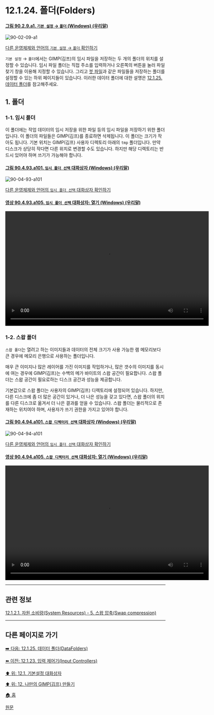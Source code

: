 # 12.1.24. 폴더(Folders)

<a id="90-02-09-a1"></a>

#### [그림 90.2.9.a1. `기본 설정` → `폴더` (Windows) (우리말)](./90-02-09-00-folders.md#90-02-09-a1)
![90-02-09-a1](https://github.com/wonder13662/gimp/assets/15767104/d348d946-cef6-4934-8d77-6d43f541aa98)

[다른 운영체제와 언어의 `기본 설정` → `폴더` 확인하기](./90-02-09-00-folders.md#90-02-09-a2)

`기본 설정` → `폴더`에서는 GIMP(김프)의 임시 파일을 저장하는 두 개의 폴더의 위치를 설정할 수 있습니다. 임시 파일 폴더는 직접 주소를 입력하거나 오른쪽의 버튼을 눌러 파일 찾기 창을 이용해 지정할 수 있습니다. 그리고 [붓 파일](./19-glossaryx-vbr.md)과 같은 파일들을 저장하는 폴더를 설정할 수 있는 하위 페이지들이 있습니다. 이러한 데이터 폴더에 대한 설명은 [12.1.25. 데이터 폴더](./12-01-25-data-folders.md)를 참고해주세요.

<a id="12-01-24-s1"></a>

## 1. 폴더

<a id="12-01-24-s1-01"></a>

### 1-1. 임시 폴더
이 폴더에는 작업 데이터의 임시 저장을 위한 파일 등의 임시 파일을 저장하기 위한 폴더입니다. 이 폴더의 파일들은 GIMP(김프)를 종료하면 삭제됩니다. 이 폴더는 크기가 작아도 됩니다. 기본 위치는 GIMP(김프) 사용자 디렉토리 아래의 `tmp` 폴더입니다. 만약 디스크가 상당히 작다면 다른 위치로 변경할 수도 있습니다. 하지만 해당 디렉토리는 반드시 있어야 하며 쓰기가 가능해야 합니다.

<a id="90-04-93-a101"></a>

#### [그림 90.4.93.a101. `임시 폴더 선택` 대화상자 (Windows) (우리말)](./90-04-93-select_folder_for_temporary_files.md#90-04-93-a101)
![90-04-93-a101](https://github.com/wonder13662/gimp/assets/15767104/18b11064-4a1f-49f1-b67c-13ea8ae12dcc)

[다른 운영체제와 언어의 `임시 폴더 선택` 대화상자 확인하기](./90-04-93-select_folder_for_temporary_files.md#90-04-93-a102)

<a id="90-04-93-a105"></a>

#### [영상 90.4.93.a105. `임시 폴더 선택` 대화상자: 열기 (Windows) (우리말)](./90-04-93-select_folder_for_temporary_files.md#90-04-93-a105)
<video controls="controls" width="640" height="360" src="https://github.com/wonder13662/gimp/assets/15767104/c20056ee-166d-497f-a6b4-a8b382e9525b"></video>

<a id="12-01-24-s1-02"></a>

### 1-2. 스왑 폴더
`스왑 폴더`는 열려고 하는 이미지들과 데이터의 전체 크기가 사용 가능한 램 메모리보다 큰 경우에 메모리 은행으로 사용하는 폴더입니다.

매우 큰 이미지나 많은 레이어를 가진 이미지를 작업하거나, 많은 갯수의 이미지를 동시에 여는 경우에 GIMP(김프)는 수백의 메가 바이트의 스왑 공간이 필요합니다. 스왑 폴더는 스왑 공간이 필요로하는 디스크 공간과 성능을 제공합니다.

기본값으로 스왑 폴더는 사용자의 GIMP(김프) 디렉토리에 설정되어 있습니다. 하지만, 다른 디스크에 좀 더 많은 공간이 있거나, 더 나은 성능을 갖고 있다면, 스왑 폴더의 위치를 다른 디스크로 옮겨서 더 나은 결과를 얻을 수 있습니다. 스왑 폴더는 물리적으로 존재하는 위치여야 하며, 사용자가 쓰기 권한을 가지고 있어야 합니다.

<a id="90-04-94-a101"></a>

#### [그림 90.4.94.a101. `스왑 디렉터리 선택` 대화상자 (Windows) (우리말)](./90-04-94-select_swap_folder.md#90-04-94-a101)
![90-04-94-a101](https://github.com/wonder13662/gimp/assets/15767104/302f4c9e-f77c-4389-ae2f-5a0295b4e15e)

[다른 운영체제와 언어의 `임시 폴더 선택` 대화상자 확인하기](./90-04-94-select_swap_folder.md#90-04-94-a102)

<a id="90-04-94-a105"></a>

#### [영상 90.4.94.a105. `스왑 디렉터리 선택` 대화상자: 열기 (Windows) (우리말)](./90-04-94-select_swap_folder.md#90-04-94-a105)
<video controls="controls" width="640" height="360" src="https://github.com/wonder13662/gimp/assets/15767104/c018f991-ab43-464f-88d2-75bc50def871"></video>

***

## 관련 정보

[12.1.2.1. 자원 소비량(System Resources) - 5. 스왑 압축(Swap compression)](./12-01-02-01-resource_consumption.md#90-02-01-s5)

***

## 다른 페이지로 가기

[➡️ 다음: 12.1.25. 데이터 폴더(DataFolders)](./12-01-25-data-folders.md)

[⬅️ 이전: 12.1.23. 입력 제어기(Input Controllers)](./12-01-23-input-controllers.md)

[⬆️ 위: 12.1. 기본설정 대화상자](./12-01-00-preference-dialog.md)

[⬆️ 위: 12. 나만의 GIMP(김프) 만들기](./12-00-enrich-my-gimp.md)

[🏠 홈](./00-home.md)

[원문](https://docs.gimp.org/2.10/ko/gimp-pimping.html#gimp-prefs-input-controllers)
